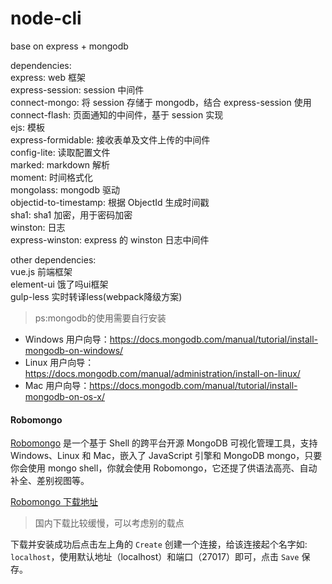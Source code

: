 # node-cli

base on express + mongodb

dependencies:<br>
express: web 框架<br>
express-session: session 中间件<br>
connect-mongo: 将 session 存储于 mongodb，结合 express-session 使用<br>
connect-flash: 页面通知的中间件，基于 session 实现<br>
ejs: 模板<br>
express-formidable: 接收表单及文件上传的中间件<br>
config-lite: 读取配置文件<br>
marked: markdown 解析<br>
moment: 时间格式化<br>
mongolass: mongodb 驱动<br>
objectid-to-timestamp: 根据 ObjectId 生成时间戳<br>
sha1: sha1 加密，用于密码加密<br>
winston: 日志<br>
express-winston: express 的 winston 日志中间件<br>

other dependencies:<br>
vue.js 前端框架<br>
element-ui 饿了吗ui框架<br>
gulp-less 实时转译less(webpack降级方案)<br>

> ps:mongodb的使用需要自行安装
- Windows 用户向导：https://docs.mongodb.com/manual/tutorial/install-mongodb-on-windows/
- Linux 用户向导：https://docs.mongodb.com/manual/administration/install-on-linux/
- Mac 用户向导：https://docs.mongodb.com/manual/tutorial/install-mongodb-on-os-x/

#### Robomongo

[Robomongo](https://robomongo.org/) 是一个基于 Shell 的跨平台开源 MongoDB 可视化管理工具，支持 Windows、Linux 和 Mac，嵌入了 JavaScript 引擎和 MongoDB mongo，只要你会使用 mongo shell，你就会使用 Robomongo，它还提了供语法高亮、自动补全、差别视图等。

[Robomongo 下载地址](https://robomongo.org/download)
> 国内下载比较缓慢，可以考虑别的载点

下载并安装成功后点击左上角的 `Create` 创建一个连接，给该连接起个名字如: `localhost`，使用默认地址（localhost）和端口（27017）即可，点击 `Save` 保存。

